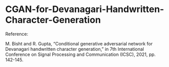# CGAN-for-Devanagari-Handwritten-Character-Generation

Reference:

M. Bisht and R. Gupta, “Conditional generative adversarial network for Devanagari handwritten character generation,” in 7th International Conference on Signal Processing and Communication (ICSC), 2021, pp. 142-145. 
